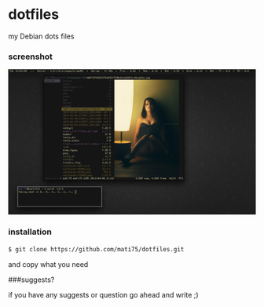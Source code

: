 # dotfiles

my Debian dots files

### screenshot

![screenshot](https://raw.githubusercontent.com/mati75/dotfiles/master/2015-04-04-220307_1024x600_scrot.png)

### installation

```sh
$ git clone https://github.com/mati75/dotfiles.git
```
and copy what you need

###suggests?

if you have any suggests or question go ahead and write ;)
